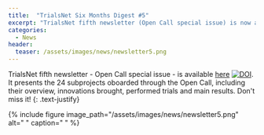 ```yaml
---
title:  "TrialsNet Six Months Digest #5"
excerpt: "TrialsNet fifth newsletter (Open Call special issue) is now available"
categories: 
  - News
header:
  teaser: /assets/images/news/newsletter5.png
---
```


TrialsNet fifth newsletter - Open Call special issue - is available [here](https://zenodo.org/records/15746708) [![DOI](https://doi.org/10.5281/zenodo.15745775.svg)](https://doi.org/10.5281/zenodo.15745775). It presents the 24 subprojects oboarded through the Open Call, including their overview, innovations brought, performed trials and main results.
Don't miss it!
{: .text-justify}

{% include figure image_path="/assets/images/news/newsletter5.png" alt=" " caption=" " %}
